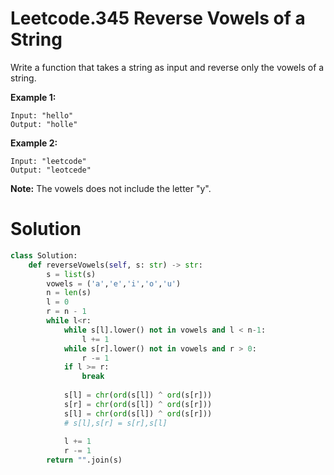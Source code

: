 # Leetcode.345 Reverse Vowels of a String

Write a function that takes a string as input and reverse only the vowels of a string.

**Example 1:**

```
Input: "hello"
Output: "holle"
```

**Example 2:**

```
Input: "leetcode"
Output: "leotcede"
```

**Note:**
The vowels does not include the letter "y".

# Solution

```python
class Solution:
    def reverseVowels(self, s: str) -> str:
        s = list(s)
        vowels = ('a','e','i','o','u')
        n = len(s)
        l = 0
        r = n - 1
        while l<r:
            while s[l].lower() not in vowels and l < n-1:
                l += 1 
            while s[r].lower() not in vowels and r > 0:
                r -= 1
            if l >= r:
                break
            
            s[l] = chr(ord(s[l]) ^ ord(s[r]))
            s[r] = chr(ord(s[l]) ^ ord(s[r]))
            s[l] = chr(ord(s[l]) ^ ord(s[r]))
            # s[l],s[r] = s[r],s[l]
            
            l += 1
            r -= 1
        return "".join(s)
```

